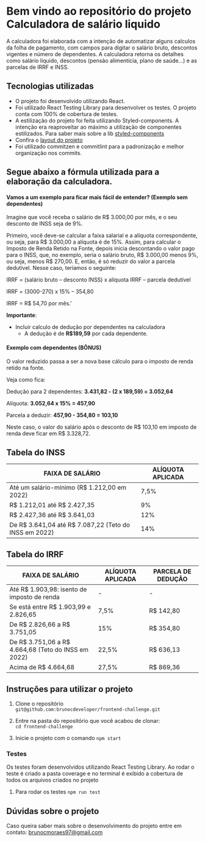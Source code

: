 # Bem vindo ao repositório do projeto Calculadora de salário liquido

A calculadora foi elaborada com a intenção de automatizar alguns calculos da folha de pagamento, com campos para digitar o salário bruto, descontos vigentes e número de dependentes. A calculadora retorna os detalhes como salário líquido, descontos (pensão alimentícia, plano de saúde...) e as parcelas de IRRF e INSS.

## Tecnologias utilizadas

- O projeto foi desenvolvido utilizando React.
- Foi utilizado React Testing Library para desenvolver os testes. O projeto conta com 100% de cobertura de testes.
- A estilização do projeto foi feita utilizando Styled-components. A intenção era reaproveitar ao máximo a utilização de componentes estilizados. Para saber mais sobre a lib [styled-components](https://styled-components.com/)
- Confira o [layout do projeto](https://www.figma.com/file/wFJI3VnorFffh6tVcvYqlg/Calculadora-de-sal%C3%A1rio-l%C3%ADquido?node-id=1%3A12)
- Foi utilizado commitzen e commitlint para a padronização e melhor organização nos commits.

## Segue abaixo a fórmula utilizada para a elaboração da calculadora.
#### Vamos a um exemplo para ficar mais fácil de entender? (Exemplo sem dependentes)

Imagine que você receba o salário de R$ 3.000,00 por mês, e o seu desconto de INSS seja de 9%.

Primeiro, você deve-se calcular a faixa salarial e a alíquota correspondente, ou seja, para R$ 3.000,00 a alíquota é de 15%. Assim, para calcular o Imposto de Renda Retido na Fonte, depois inicia descontando o valor pago para o INSS, que,  no exemplo, seria o salário bruto, R$ 3.000,00 menos 9%, ou seja, menos R$ 270,00.  E, então, é só reduzir do valor a parcela dedutível. Nesse caso, teríamos o seguinte:

IRRF = (salário bruto – desconto INSS) x alíquota IRRF – parcela dedutível

IRRF = (3000-270) x 15% – 354,80

IRRF = R$ 54,70 por mês.'

**Importante**:
- Incluir calculo de dedução por dependentes na calculadora
  - A dedução é de **R$189,59** por cada dependente.

#### Exemplo com dependentes (BÔNUS)
O valor reduzido passa a ser a nova base cálculo para o imposto de renda retido na fonte.

Veja como fica:

Dedução para 2 dependentes: **3.431,82 - (2 x 189,59) = 3.052,64**

Alíquota: **3.052,64 x 15% = 457,90**

Parcela a deduzir: **457,90 - 354,80 = 103,10**

Neste caso, o valor do salário após o desconto de R$ 103,10 em imposto de renda deve ficar em R$ 3.328,72.

## Tabela do INSS

|  FAIXA DE SALÁRIO 	|   ALÍQUOTA APLICADA	|
|--- 	|---	|
| Até um salário-mínimo (R$ 1.212,00 em 2022)  	|   7,5%	|
| R$ 1.212,01 até R$ 2.427,35  	|   9%	| 
| R$ 2.427,36 até R$ 3.641,03  	|   12%	|
| De R$ 3.641,04 até R$ 7.087,22 (Teto do INSS em 2022)  	|  14%	|

## Tabela do IRRF

|  FAIXA DE SALÁRIO 	|   ALÍQUOTA APLICADA	|   PARCELA DE DEDUÇÃO	|
|--- 	|---	|---	|
| Até R$ 1.903,98: isento de imposto de renda  	|   -	|   -	|
| Se está entre R$ 1.903,99 e 2.826,65  	|   7,5%	|    R$ 142,80	|
| De R$ 2.826,66 a R$ 3.751,05  	|   15%	|    R$ 354,80	|
| De R$ 3.751,06 a R$ 4.664,68 (Teto do INSS em 2022)  	|  22,5%	|   R$ 636,13	|
| Acima de R$ 4.664,68  	|  27,5%	|   R$ 869,36	|



## Instruções para utilizar o projeto
  1. Clone o repositório  
   `git@github.com:brunocdeveloper/frontend-challenge.git`  
   
  2. Entre na pasta do repositório que você acabou de clonar:  
    `cd frontend-challenge`

  3. Inicie o projeto com o comando `npm start`

### Testes
  Os testes foram desenvolvidos utilizando React Testing Library. Ao rodar o teste é criado a pasta coverage e no terminal é exibido a cobertura de todos os arquivos criados no projeto
  1. Para rodar os testes `npm run test`
  

## Dúvidas sobre o projeto
Caso queira saber mais sobre o desenvolvimento do projeto entre em contato: brunocmoraes97@gmail.com



